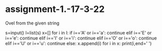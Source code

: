 # assignment-1.-17-3-22
Ovel from the given string




s=input()
l=list(s)
x=[]
for i in l:
	if i=='A' or i=='a':
		continue
	elif i=='E' or i=='e':
		continue
	elif i=='I' or i=='i':
		continue
	elif i=='O' or i=='o':
		continue
	elif i=='U' or i=='u':
		continue
	else:
		x.append(i)
for i in x:
	print(i,end=' ')
